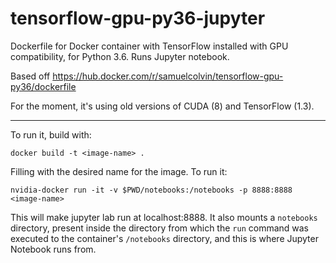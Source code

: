 # tensorflow-gpu-py36-jupyter
Dockerfile for Docker container with TensorFlow installed with GPU compatibility, for Python 3.6. Runs Jupyter notebook.

Based off https://hub.docker.com/r/samuelcolvin/tensorflow-gpu-py36/dockerfile

For the moment, it's using old versions of CUDA (8) and TensorFlow (1.3).

---

To run it, build with:

`docker build -t <image-name> .`

Filling <image-name> with the desired name for the image. To run it:

`nvidia-docker run -it -v $PWD/notebooks:/notebooks -p 8888:8888 <image-name>`

This will make jupyter lab run at localhost:8888. It also mounts a `notebooks` directory, present inside the directory from which the `run` command was executed to the container's `/notebooks` directory, and this is where Jupyter Notebook runs from.


